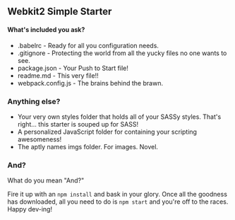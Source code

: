 ## Webkit2 Simple Starter

#### What's included you ask?
* .babelrc - Ready for all you configuration needs.
* .gitignore - Protecting the world from all the yucky files no one wants to see.
* package.json - Your Push to Start file!
* readme.md - This very file!!
* webpack.config.js - The brains behind the brawn.

### Anything else?
* Your very own styles folder that holds all of your SASSy styles. That's right... this starter is souped up for SASS!
* A personalized JavaScript folder for containing your scripting awesomeness!
* The aptly names imgs folder. For images. Novel.

### And?
What do you mean "And?"

Fire it up with an `npm install` and bask in your glory. Once all the goodness has downloaded, all you need to do is `npm start` and you're off to the races. Happy dev-ing!
